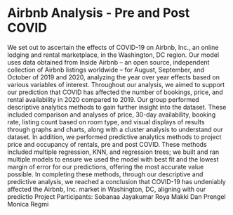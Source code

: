 # Airbnb Analysis - Pre and Post COVID

We set out to ascertain the effects of COVID-19 on Airbnb, Inc., an online lodging and rental marketplace, in the Washington, DC region. Our model uses data obtained from Inside Airbnb – an open source, independent collection of Airbnb listings worldwide – for August, September, and October of 2019 and 2020, analyzing the year over year effects based on various variables of interest. Throughout our analysis, we aimed to support our prediction that COVID has affected the number of bookings, price, and rental availability in 2020 compared to 2019. Our group performed descriptive analytics methods to gain further insight into the dataset. These included comparison and analyses of price, 30-day availability, booking rate, listing count based on room type, and visual displays of results through graphs and charts, along with a cluster analysis to understand our dataset. In addition, we performed predictive analytics methods to project price and occupancy of rentals, pre and post COVID. These methods included multiple regression, KNN, and regression trees; we built and ran multiple models to ensure we used the model with best fit and the lowest margin of error for our predictions, offering the most accurate value possible. In completing these methods, through our descriptive and predictive analysis, we reached a conclusion that COVID-19 has undeniably affected the Airbnb, Inc. market in Washington, DC, aligning with our predictio
Project Participants:
Sobanaa Jayakumar
Roya Makki
Dan Prengel
Monica Regmi
